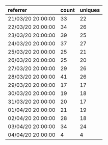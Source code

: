 | referrer          | count | uniques |
| :---------------- | :---- | :------ |
| 21/03/20 20:00:00 | 33    | 22      |
| 22/03/20 20:00:00 | 34    | 26      |
| 23/03/20 20:00:00 | 39    | 25      |
| 24/03/20 20:00:00 | 37    | 27      |
| 25/03/20 20:00:00 | 25    | 21      |
| 26/03/20 20:00:00 | 25    | 20      |
| 27/03/20 20:00:00 | 29    | 26      |
| 28/03/20 20:00:00 | 41    | 26      |
| 29/03/20 20:00:00 | 17    | 17      |
| 30/03/20 20:00:00 | 19    | 18      |
| 31/03/20 20:00:00 | 20    | 17      |
| 01/04/20 20:00:00 | 21    | 19      |
| 02/04/20 20:00:00 | 28    | 18      |
| 03/04/20 20:00:00 | 34    | 24      |
| 04/04/20 20:00:00 | 4     | 4       |